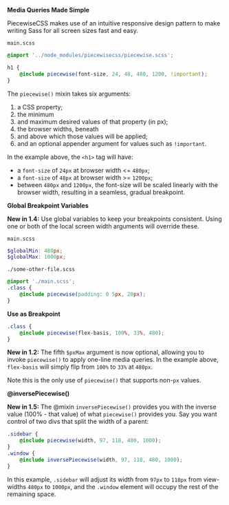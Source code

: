 **Media Queries Made Simple**

PiecewiseCSS makes use of an intuitive responsive design pattern to make writing Sass for all screen sizes fast and easy.

`main.scss`

```scss
@import '../node_modules/piecewisecss/piecewise.scss';

h1 {
    @include piecewise(font-size, 24, 48, 480, 1200, !important);
}
```

The `piecewise()` mixin takes six arguments:

1. a CSS property;
2. the minimum
3. and maximum desired values of that property (in px);
4. the browser widths, beneath
5. and above which those values will be applied;
6. and an optional appender argument for values such as `!important`.

In the example above, the `<h1>` tag will have:

* a `font-size` of `24px` at browser width <= `480px`;
* a `font-size` of `48px` at browser width >= `1200px`;
* between `480px` and `1200px`, the font-size will be scaled linearly with the browser width, resulting in a seamless, gradual breakpoint.

**Global Breakpoint Variables**

**New in 1.4:** Use global variables to keep your breakpoints consistent. Using one or both of the local screen width arguments will override these.

`main.scss`

```scss
$globalMin: 480px;
$globalMax: 1000px;
```

`./some-other-file.scss`

```scss
@import './main.scss';
.class {
    @include piecewise(padding: 0 5px, 20px);
}
```

**Use as Breakpoint**

```scss
.class {
    @include piecewise(flex-basis, 100%, 33%, 480);
}
```

**New in 1.2:** The fifth `$pxMax` argument is now optional, allowing you to invoke `piecewise()` to apply one-line media queries. In the example above, `flex-basis` will simply flip from `100%` to `33%` at `480px`.

Note this is the only use of `piecewise()` that supports non-`px` values.

**@inversePiecewise()**

**New in 1.5:** The @mixin `inversePiecewise()` provides you with the inverse value (100% - that value) of what `piecewise()` provides you. Say you want control of two divs that split the width of a parent:

```scss
.sidebar {
    @include piecewise(width, 97, 118, 480, 1000);
}
.window {
    @include inversePiecewise(width, 97, 118, 480, 1000);
}
```

In this example, `.sidebar` will adjust its width from `97px` to `118px` from view-widths `480px` to `1000px`, and the `.window` element will occupy the rest of the remaining space.
